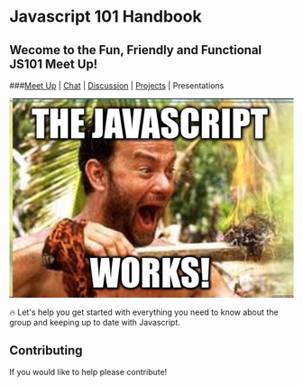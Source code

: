 # Javascript 101 Handbook
## Wecome to the Fun, Friendly and Functional JS101 Meet Up!
###[Meet Up](https://www.meetup.com/CodeHub-Bristol/) | [Chat](https://gitter.im/CodeHubOrg/discussions) | [Discussion](https://github.com/CodeHubOrg/discussions/issues/) | [Projects](https://github.com/CodeHubOrg/) | Presentations


![](JaY.png)

:fire: Let's help you get started with everything you need to know about the group and keeping up to date with Javascript.

## Contributing
If you would like to help please contribute!
